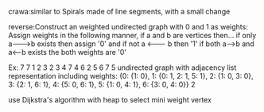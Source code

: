 crawa:similar to Spirals made of line segments, with a small change

reverse:Construct an weighted undirected graph with 0 and 1 as weights:
Assign weights in the following manner,
if a and b are vertices then...
if only a--->b exists then assign '0' and if not a <--- b then '1'
if both a-->b and a<--b exists the both weights are '0'

Ex:
7 7
1 2 
3 2
3 4
7 4
6 2
5 6
7 5
undirected graph with adjacency list representation including weights:
{0: {1: 0}, 1: {0: 1, 2: 1, 5: 1}, 2: {1: 0, 3: 0}, 3: {2: 1, 6: 1}, 4: {5: 0, 6: 1}, 5: {1: 0, 4: 1}, 6: {3: 0, 4: 0}}
2

use Dijkstra's algorithm with heap to select mini weight vertex
